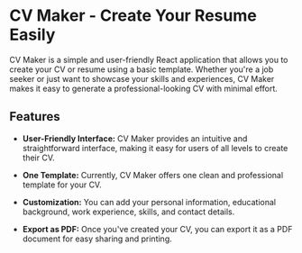# CV Maker - Create Your Resume Easily

CV Maker is a simple and user-friendly React application that allows you to create your CV or resume using a basic template. Whether you're a job seeker or just want to showcase your skills and experiences, CV Maker makes it easy to generate a professional-looking CV with minimal effort.

## Features

- **User-Friendly Interface:** CV Maker provides an intuitive and straightforward interface, making it easy for users of all levels to create their CV.

- **One Template:** Currently, CV Maker offers one clean and professional template for your CV.

- **Customization:** You can add your personal information, educational background, work experience, skills, and contact details.

- **Export as PDF:** Once you've created your CV, you can export it as a PDF document for easy sharing and printing.
